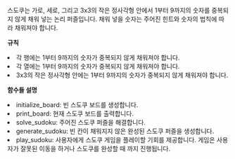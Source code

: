 스도쿠는 가로, 세로, 그리고 3x3의 작은 정사각형 안에서 1부터 9까지의 숫자를 중복되지 않게 채워 넣는 논리 퍼즐입니다. 채워 넣을 숫자는 주어진 힌트와 숫자의 법칙에 따라 채워져야 합니다.

**규칙**

<li> 각 행에는 1부터 9까지의 숫자가 중복되지 않게 채워져야 합니다.</li>
<li> 각 열에는 1부터 9까지의 숫자가 중복되지 않게 채워져야 합니다.</li>
<li> 3x3의 작은 정사각형 안에는 1부터 9까지의 숫자가 중복되지 않게 채워져야 합니다.</li>

**함수들 설명**

<li> initialize_board: 빈 스도쿠 보드를 생성합니다.</li>
<li> print_board: 현재 스도쿠 보드를 출력합니다.</li>
<li> solve_sudoku: 주어진 스도쿠 퍼즐을 해결합니다.</li>
<li> generate_sudoku: 빈 칸이 채워지지 않은 완성된 스도쿠 퍼즐을 생성합니다.</li>
<li> play_sudoku: 사용자에게 스도쿠 게임을 플레이할 기회를 제공합니다. 게임은 사용자가 잘못된 이동을 하거나 스도쿠를 완성할 때 까지 진행됩니다.</li>
